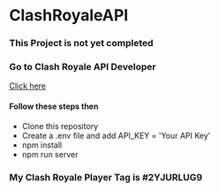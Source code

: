 # ClashRoyaleAPI


### This Project is not yet completed 

### Go to  Clash Royale API Developer
<a href ="https://developer.clashroyale.com/#/">Click here </a>

#### Follow these steps then
- Clone this repository
- Create a .env file and add API_KEY = 'Your API Key'
- npm install
- npm run server

### My Clash Royale Player Tag is #2YJURLUG9

